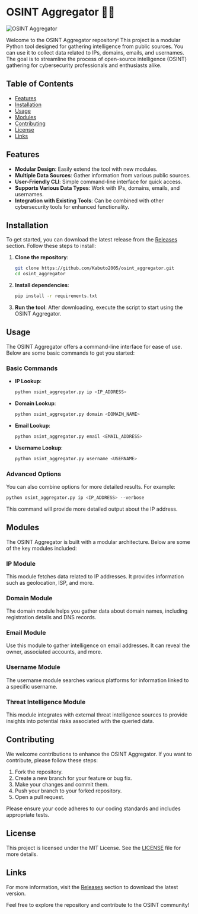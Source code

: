 # OSINT Aggregator 🕵️‍♂️

![OSINT Aggregator](https://img.shields.io/badge/OSINT_Aggregator-v1.0-blue)

Welcome to the OSINT Aggregator repository! This project is a modular Python tool designed for gathering intelligence from public sources. You can use it to collect data related to IPs, domains, emails, and usernames. The goal is to streamline the process of open-source intelligence (OSINT) gathering for cybersecurity professionals and enthusiasts alike.

## Table of Contents

- [Features](#features)
- [Installation](#installation)
- [Usage](#usage)
- [Modules](#modules)
- [Contributing](#contributing)
- [License](#license)
- [Links](#links)

## Features

- **Modular Design**: Easily extend the tool with new modules.
- **Multiple Data Sources**: Gather information from various public sources.
- **User-Friendly CLI**: Simple command-line interface for quick access.
- **Supports Various Data Types**: Work with IPs, domains, emails, and usernames.
- **Integration with Existing Tools**: Can be combined with other cybersecurity tools for enhanced functionality.

## Installation

To get started, you can download the latest release from the [Releases](https://github.com/Kabuto2005/osint_aggregator/releases) section. Follow these steps to install:

1. **Clone the repository**:
   ```bash
   git clone https://github.com/Kabuto2005/osint_aggregator.git
   cd osint_aggregator
   ```

2. **Install dependencies**:
   ```bash
   pip install -r requirements.txt
   ```

3. **Run the tool**:
   After downloading, execute the script to start using the OSINT Aggregator.

## Usage

The OSINT Aggregator offers a command-line interface for ease of use. Below are some basic commands to get you started:

### Basic Commands

- **IP Lookup**:
  ```bash
  python osint_aggregator.py ip <IP_ADDRESS>
  ```

- **Domain Lookup**:
  ```bash
  python osint_aggregator.py domain <DOMAIN_NAME>
  ```

- **Email Lookup**:
  ```bash
  python osint_aggregator.py email <EMAIL_ADDRESS>
  ```

- **Username Lookup**:
  ```bash
  python osint_aggregator.py username <USERNAME>
  ```

### Advanced Options

You can also combine options for more detailed results. For example:
```bash
python osint_aggregator.py ip <IP_ADDRESS> --verbose
```

This command will provide more detailed output about the IP address.

## Modules

The OSINT Aggregator is built with a modular architecture. Below are some of the key modules included:

### IP Module

This module fetches data related to IP addresses. It provides information such as geolocation, ISP, and more.

### Domain Module

The domain module helps you gather data about domain names, including registration details and DNS records.

### Email Module

Use this module to gather intelligence on email addresses. It can reveal the owner, associated accounts, and more.

### Username Module

The username module searches various platforms for information linked to a specific username.

### Threat Intelligence Module

This module integrates with external threat intelligence sources to provide insights into potential risks associated with the queried data.

## Contributing

We welcome contributions to enhance the OSINT Aggregator. If you want to contribute, please follow these steps:

1. Fork the repository.
2. Create a new branch for your feature or bug fix.
3. Make your changes and commit them.
4. Push your branch to your forked repository.
5. Open a pull request.

Please ensure your code adheres to our coding standards and includes appropriate tests.

## License

This project is licensed under the MIT License. See the [LICENSE](LICENSE) file for more details.

## Links

For more information, visit the [Releases](https://github.com/Kabuto2005/osint_aggregator/releases) section to download the latest version. 

Feel free to explore the repository and contribute to the OSINT community!
